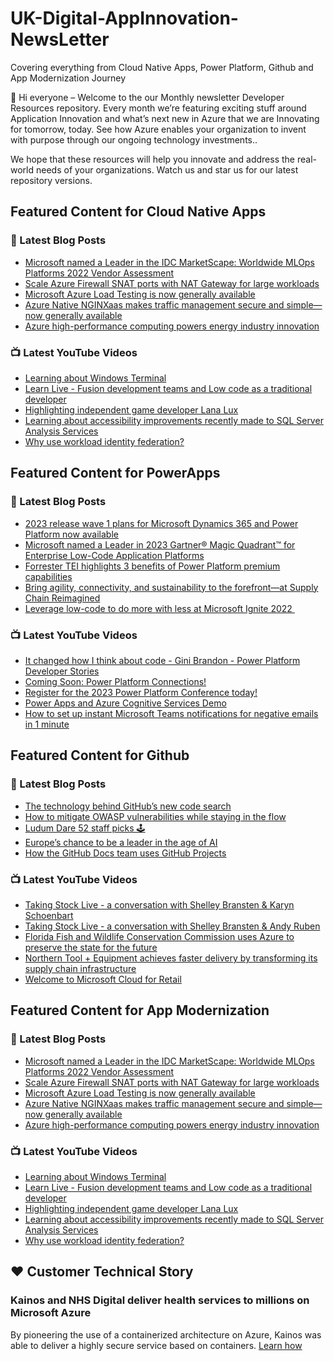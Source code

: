 # UK-Digital-AppInnovation-NewsLetter

Covering everything from Cloud Native Apps, Power Platform, Github and App Modernization Journey

👋 Hi everyone – Welcome to the our Monthly newsletter Developer Resources repository. Every month we’re featuring exciting stuff around Application Innovation and what’s next new in Azure that we are Innovating for tomorrow, today. See how Azure enables your organization to invent with purpose through our ongoing technology investments..


We hope that these resources will help you innovate and address the real-world needs of your organizations. Watch us and star us for our latest repository versions.

## Featured Content for Cloud Native Apps


### 📝 Latest Blog Posts

    
<!-- BLOGCNA:START -->
- [Microsoft named a Leader in the IDC MarketScape: Worldwide MLOps Platforms 2022 Vendor Assessment](https://azure.microsoft.com/blog/microsoft-named-a-leader-in-the-idc-marketscape-worldwide-mlops-platforms-2022-vendor-assessment/)
- [Scale Azure Firewall SNAT ports with NAT Gateway for large workloads](https://azure.microsoft.com/blog/scale-azure-firewall-snat-ports-with-nat-gateway-for-large-workloads/)
- [Microsoft Azure Load Testing is now generally available](https://azure.microsoft.com/blog/microsoft-azure-load-testing-is-now-generally-available/)
- [Azure Native NGINXaas makes traffic management secure and simple—now generally available](https://azure.microsoft.com/blog/azure-native-nginxaas-makes-traffic-management-secure-and-simple-now-generally-available/)
- [Azure high-performance computing powers energy industry innovation](https://azure.microsoft.com/blog/azure-highperformance-computing-powers-energy-industry-innovation/)
<!-- BLOGCNA:END -->

### 📺 Latest YouTube Videos

 
<!-- YOUTUBECNA:START -->
- [Learning about Windows Terminal](https://www.youtube.com/watch?v=Z9ZwiWl0mqI)
- [Learn Live - Fusion development teams and Low code as a traditional developer](https://www.youtube.com/watch?v=4Vg21c5rJKA)
- [Highlighting independent game developer Lana Lux](https://www.youtube.com/watch?v=56gos-4E-Yg)
- [Learning about accessibility improvements recently made to SQL Server Analysis Services](https://www.youtube.com/watch?v=UaLC2AXKdhE)
- [Why use workload identity federation?](https://www.youtube.com/watch?v=WIs3IRCJhEo)
<!-- YOUTUBECNA:END -->

##  Featured Content for PowerApps
### 📝 Latest Blog Posts
<!-- BLOGPOWER:START -->
- [2023 release wave 1 plans for Microsoft Dynamics 365 and Power Platform now available](https://cloudblogs.microsoft.com/dynamics365/bdm/2023/01/25/2023-release-wave-1-plans-for-microsoft-dynamics-365-and-power-platform-now-available/)
- [Microsoft named a Leader in 2023 Gartner® Magic Quadrant™ for Enterprise Low-Code Application Platforms](https://powerapps.microsoft.com/en-us/blog/microsoft-named-a-leader-in-2023-gartner-magic-quadrant-for-enterprise-low-code-application-platforms/)
- [Forrester TEI highlights 3 benefits of Power Platform premium capabilities](https://cloudblogs.microsoft.com/powerplatform/2022/11/28/forrester-tei-highlights-3-benefits-of-power-platform-premium-capabilities/)
- [Bring agility, connectivity, and sustainability to the forefront—at Supply Chain Reimagined](https://cloudblogs.microsoft.com/dynamics365/bdm/2022/10/27/bring-agility-connectivity-and-sustainability-to-the-forefront-at-supply-chain-reimagined/)
- [Leverage low-code to do more with less at Microsoft Ignite 2022 ](https://cloudblogs.microsoft.com/powerplatform/2022/10/12/leverage-low-code-to-do-more-with-less-at-microsoft-ignite-2022/)
<!-- BLOGPOWER:END -->
 ### 📺 Latest YouTube Videos
    
<!-- YOUTUBEPOWER:START -->
- [It changed how I think about code - Gini Brandon - Power Platform Developer Stories](https://www.youtube.com/watch?v=OrWDTi8GVfM)
- [Coming Soon: Power Platform Connections!](https://www.youtube.com/watch?v=i-UKMARuLNw)
- [Register for the 2023 Power Platform Conference today!](https://www.youtube.com/watch?v=vcbvPep5H4w)
- [Power Apps and Azure Cognitive Services Demo](https://www.youtube.com/watch?v=ka_yY77b-0M)
- [How to set up instant Microsoft Teams notifications for negative emails in 1 minute](https://www.youtube.com/watch?v=qfmQAObXTHQ)
<!-- YOUTUBEPOWER:END -->

##  Featured Content for Github
### 📝 Latest Blog Posts
<!-- BLOGGITHUB:START -->
- [The technology behind GitHub’s new code search](https://github.blog/2023-02-06-the-technology-behind-githubs-new-code-search/)
- [How to mitigate OWASP vulnerabilities while staying in the flow](https://github.blog/2023-02-06-how-to-mitigate-owasp-vulnerabilities-while-staying-in-the-flow/)
- [Ludum Dare 52 staff picks 🕹](https://github.blog/2023-02-03-ludum-dare-52-staff-picks/)
- [Europe’s chance to be a leader in the age of AI](https://github.blog/2023-02-03-europes-chance-to-be-a-leader-in-the-age-of-ai/)
- [How the GitHub Docs team uses GitHub Projects](https://github.blog/2023-02-02-how-the-github-docs-team-uses-github-projects/)
<!-- BLOGGITHUB:END -->
### 📺 Latest YouTube Videos
<!-- YOUTUBEGITHUB:START -->
- [Taking Stock Live - a conversation with Shelley Bransten &amp; Karyn Schoenbart](https://www.youtube.com/watch?v=j66FFVO1Nwg)
- [Taking Stock Live - a conversation with Shelley Bransten &amp; Andy Ruben](https://www.youtube.com/watch?v=RbUd55D2O1s)
- [Florida Fish and Wildlife Conservation Commission uses Azure to preserve the state for the future](https://www.youtube.com/watch?v=Y7E1CfP6Wj8)
- [Northern Tool + Equipment achieves faster delivery by transforming its supply chain infrastructure](https://www.youtube.com/watch?v=RBsf6I6uayg)
- [Welcome to Microsoft Cloud for Retail](https://www.youtube.com/watch?v=1ZG9IRJ8eEM)
<!-- YOUTUBEGITHUB:END -->
##  Featured Content for App Modernization
### 📝 Latest Blog Posts
<!-- BLOGAPPMOD:START -->
- [Microsoft named a Leader in the IDC MarketScape: Worldwide MLOps Platforms 2022 Vendor Assessment](https://azure.microsoft.com/blog/microsoft-named-a-leader-in-the-idc-marketscape-worldwide-mlops-platforms-2022-vendor-assessment/)
- [Scale Azure Firewall SNAT ports with NAT Gateway for large workloads](https://azure.microsoft.com/blog/scale-azure-firewall-snat-ports-with-nat-gateway-for-large-workloads/)
- [Microsoft Azure Load Testing is now generally available](https://azure.microsoft.com/blog/microsoft-azure-load-testing-is-now-generally-available/)
- [Azure Native NGINXaas makes traffic management secure and simple—now generally available](https://azure.microsoft.com/blog/azure-native-nginxaas-makes-traffic-management-secure-and-simple-now-generally-available/)
- [Azure high-performance computing powers energy industry innovation](https://azure.microsoft.com/blog/azure-highperformance-computing-powers-energy-industry-innovation/)
<!-- BLOGAPPMOD:END -->
### 📺 Latest YouTube Videos
<!-- YOUTUBEAPPMOD:START -->
- [Learning about Windows Terminal](https://www.youtube.com/watch?v=Z9ZwiWl0mqI)
- [Learn Live - Fusion development teams and Low code as a traditional developer](https://www.youtube.com/watch?v=4Vg21c5rJKA)
- [Highlighting independent game developer Lana Lux](https://www.youtube.com/watch?v=56gos-4E-Yg)
- [Learning about accessibility improvements recently made to SQL Server Analysis Services](https://www.youtube.com/watch?v=UaLC2AXKdhE)
- [Why use workload identity federation?](https://www.youtube.com/watch?v=WIs3IRCJhEo)
<!-- YOUTUBEAPPMOD:END -->


## ♥️ Customer Technical Story 

### Kainos and NHS Digital deliver health services to millions on Microsoft Azure

By pioneering the use of a containerized architecture on Azure, Kainos was able to deliver a highly secure service based on containers. [Learn how](https://customers.microsoft.com/en-us/story/1368348549535774520-kainos-and-nhs-digital-deliver-health-services-to-millions-on-microsoft-azure)

